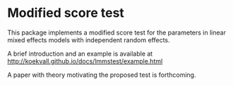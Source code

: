 # Modified score test

This package implements a modified score test for the parameters in linear mixed effects models with independent random effects.

A brief introduction and an example is available at http://koekvall.github.io/docs/lmmstest/example.html

A paper with theory motivating the proposed test is forthcoming. 
